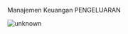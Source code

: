 Manajemen Keuangan PENGELUARAN

![unknown](https://github.com/PKLProject/ERPFinance/assets/73784825/efad5f9c-05d7-4fa6-bdf8-c578b9100595)


